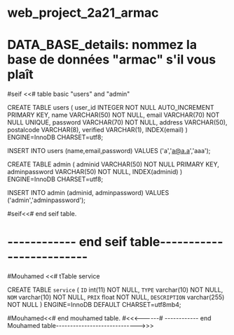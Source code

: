 # web_project_2a21_armac

#  DATA_BASE_details:  nommez la base de données "armac" s'il vous plaît

#seif <<# table basic "users" and "admin"

CREATE TABLE users (
   user_id INTEGER NOT NULL
     AUTO_INCREMENT PRIMARY KEY,
   name VARCHAR(50) NOT NULL,
   email VARCHAR(70) NOT NULL UNIQUE,
   password VARCHAR(70) NOT NULL,
   address VARCHAR(50),
   postalcode VARCHAR(8),
   verified  VARCHAR(1),
   INDEX(email)
) ENGINE=InnoDB CHARSET=utf8;


INSERT INTO users (name,email,password) VALUES ('a','a@a.a','aaa');


CREATE TABLE admin (
   adminid VARCHAR(50) NOT NULL PRIMARY KEY,
   adminpassword VARCHAR(50) NOT NULL,
   INDEX(adminid)
) ENGINE=InnoDB CHARSET=utf8;

INSERT INTO admin (adminid, adminpassword) VALUES ('admin','adminpassword');

#seif<<# end seif table.
# ------------ end seif table-------------------------


#Mouhamed <<# tTable service

CREATE TABLE `service` (
  `ID` int(11) NOT NULL,
  `TYPE` varchar(10) NOT NULL,
  `NOM` varchar(10) NOT NULL,
  `PRIX` float NOT NULL,
  `DESCRIPTION` varchar(255) NOT NULL
) ENGINE=InnoDB DEFAULT CHARSET=utf8mb4;

#Mouhamed<<# end mouhamed table.
#<<<------# ------------ end Mouhamed table----------------------------->>>

